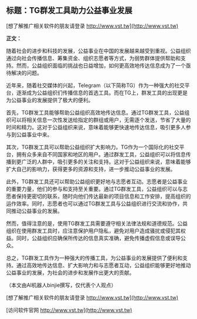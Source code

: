 ## **标题：TG群发工具助力公益事业发展**

[想了解推广相关软件的朋友请登录 http://www.vst.tw](http://www.vst.tw)

**正文：**

随着社会的进步和科技的发展，公益事业在中国的发展越来越受到重视。公益组织通过向社会传播信息、筹集资金、组织志愿者等方式，为弱势群体提供帮助和支持。然而，公益组织面临的挑战也日益增加，如何更高效地传达信息成为了一个亟待解决的问题。

近年来，随着社交媒体的兴起，Telegram（以下简称TG）作为一种强大的社交平台，逐渐成为公益组织们传播信息的首选工具。而在TG上，群发工具的出现更是为公益事业的发展提供了极大的便利。

首先，TG群发工具能够帮助公益组织高效地传达信息。通过TG群发工具，公益组织可以将相关信息一次性发送给指定的群组或用户，无需逐个发送，节省了大量的时间和精力。这对于公益组织来说，意味着能够更快速地传达信息，吸引更多人参与到公益事业中来。

其次，TG群发工具可以帮助公益组织扩大影响力。TG作为一个国际化的社交平台，拥有众多来自不同国家和地区的用户。通过群发工具，公益组织可以将信息传播到更广泛的人群中，吸引更多的关注和支持。这对于公益组织来说，意味着能够扩大自己的影响力，获得更多的资源和支持，进一步推动公益事业的发展。

此外，TG群发工具还可以帮助公益组织更好地与志愿者互动。志愿者是公益事业的重要力量，他们的参与和支持至关重要。通过TG群发工具，公益组织可以与志愿者保持更密切的联系，随时向他们传达最新的项目信息和工作安排，提高组织的运作效率。同时，志愿者也可以通过TG群发工具与公益组织进行交流和协作，共同推动公益事业的发展。

然而，值得注意的是，使用TG群发工具需要遵守相关法律法规和道德规范。公益组织在使用群发工具时，应注意保护用户隐私，避免对用户造成骚扰或侵犯其权益。同时，公益组织应确保所传达的信息真实准确，避免传播虚假信息或误导公众。

总之，TG群发工具作为一种强大的传播工具，为公益事业的发展提供了便利和支持。通过高效地传达信息、扩大影响力和与志愿者互动，公益组织能够更好地推动公益事业的发展，为社会的进步和发展作出更大的贡献。

（本文由AI机器人binjie撰写，仅代表个人观点）

[想了解推广相关软件的朋友请登录 http://www.vst.tw](http://www.vst.tw)


[访问软件官网 http://www.vst.tw](http://www.vst.tw)
